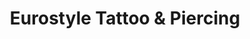 ---
title: "Eurostyle Tattoo & Piercing"
url: /aachen/eurostyle-tattoo-und-piercing/
shop: Tattoo
---